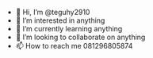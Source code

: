 - 👋 Hi, I’m @teguhy2910
- 👀 I’m interested in anything
- 🌱 I’m currently learning anything
- 💞️ I’m looking to collaborate on anything
- 📫 How to reach me 081296805874

<!---
teguhy2910/teguhy2910 is a ✨ special ✨ repository because its `README.md` (this file) appears on your GitHub profile.
You can click the Preview link to take a look at your changes.
--->

